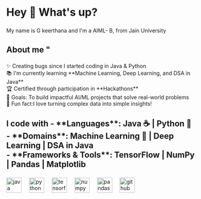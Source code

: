 <h1 align="left">Hey 👋 What's up?</h1>

###

<p align="left">My name is G keerthana and I'm a AIML- B, from Jain University</p>

###

<h2 align="left">About me "</h2>

###

<p align="left">✨ Creating bugs since I started coding in Java & Python  <br>📚 I'm currently learning **Machine Learning, Deep Learning, and DSA in Java**  <br> 🏆 Certified through participation in **Hackathons** <br> 🎯 Goals: To build impactful AI/ML projects that solve real-world problems<br>🎲 Fun fact:I love turning complex data into simple insights!  </p>

###

<h2 align="left">I code with - **Languages**: Java ☕ | Python 🐍  <br> 
- **Domains**: Machine Learning 🤖 | Deep Learning | DSA in Java   <br>
- **Frameworks & Tools**: TensorFlow | NumPy | Pandas | Matplotlib  </h2>

###

<div align="left">
  <img src="https://cdn.jsdelivr.net/gh/devicons/devicon/icons/java/java-original.svg" height="40" alt="java logo" />
  <img width="12" />
  <img src="https://cdn.jsdelivr.net/gh/devicons/devicon/icons/python/python-original.svg" height="40" alt="python logo" />
  <img width="12" />
  <img src="https://cdn.jsdelivr.net/gh/devicons/devicon/icons/tensorflow/tensorflow-original.svg" height="40" alt="tensorflow logo" />
  <img width="12" />
  <img src="https://cdn.jsdelivr.net/gh/devicons/devicon/icons/numpy/numpy-original.svg" height="40" alt="numpy logo" />
  <img width="12" />
  <img src="https://cdn.jsdelivr.net/gh/devicons/devicon/icons/pandas/pandas-original.svg" height="40" alt="pandas logo" />
  <img width="12" />
  <img src="https://cdn.jsdelivr.net/gh/devicons/devicon/icons/github/github-original.svg" height="40" alt="github logo" />
</div>

###
